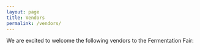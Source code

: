 ```yaml
---
layout: page
title: Vendors
permalink: /vendors/
---
```


We are excited to welcome the following vendors to the Fermentation Fair: